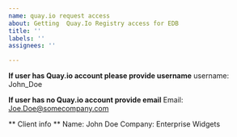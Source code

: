 ```yaml
---
name: quay.io request access
about: Getting  Quay.Io Registry access for EDB
title: ''
labels: ''
assignees: ''

---
```


**If user has Quay.io account please provide username**
username: John_Doe

**If user has no Quay.io account provide email**
Email: Joe.Doe@somecompany.com

** Client info **
Name: John Doe 
Company: Enterprise Widgets
